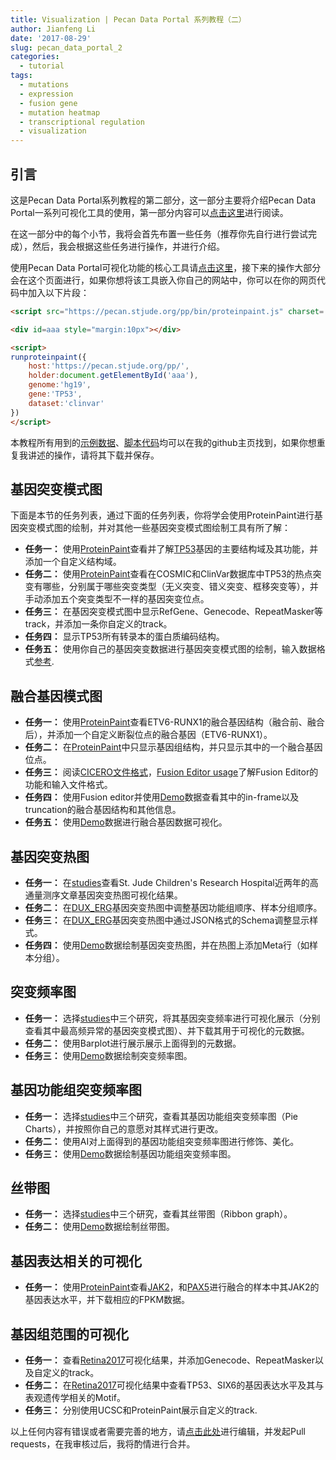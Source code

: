 ```yaml
---
title: Visualization | Pecan Data Portal 系列教程（二）
author: Jianfeng Li
date: '2017-08-29'
slug: pecan_data_portal_2
categories:
  - tutorial
tags:
  - mutations
  - expression
  - fusion gene
  - mutation heatmap
  - transcriptional regulation
  - visualization
---
```


## 引言

这是Pecan Data Portal系列教程的第二部分，这一部分主要将介绍Pecan Data Portal一系列可视化工具的使用，第一部分内容可以[点击这里](https://life2cloud.com/cn/2017/08/pecan_data_portal_1/)进行阅读。

在这一部分中的每个小节，我将会首先布置一些任务（推荐你先自行进行尝试完成），然后，我会根据这些任务进行操作，并进行介绍。

使用Pecan Data Portal可视化功能的核心工具请[点击这里](https://pecan.stjude.org/pp)，接下来的操作大部分会在这个页面进行，如果你想将该工具嵌入你自己的网站中，你可以在你的网页代码中加入以下片段：

```html
<script src="https://pecan.stjude.org/pp/bin/proteinpaint.js" charset='utf-8'></script>

<div id=aaa style="margin:10px"></div>

<script>
runproteinpaint({
    host:'https://pecan.stjude.org/pp/',
    holder:document.getElementById('aaa'),
    genome:'hg19',
    gene:'TP53',
    dataset:'clinvar'
})
</script>
```

本教程所有用到的[示例数据](https://github.com/Miachol/Writing-material/tree/master/blog/data/2017-08-29-pecan-data-portal-2)、[脚本代码](https://github.com/Miachol/Writing-material/tree/master/blog/code/2017-08-29-pecan-data-portal-2)均可以在我的github主页找到，如果你想重复我讲述的操作，请将其下载并保存。

## 基因突变模式图

下面是本节的任务列表，通过下面的任务列表，你将学会使用ProteinPaint进行基因突变模式图的绘制，并对其他一些基因突变模式图绘制工具有所了解：

- **任务一：** 使用[ProteinPaint](https://pecan.stjude.org/pp)查看并了解[TP53](http://www.genecards.org/cgi-bin/carddisp.pl?gene=TP53I11)基因的主要结构域及其功能，并添加一个自定义结构域。
- **任务二：** 使用[ProteinPaint](https://pecan.stjude.org/pp)查看在COSMIC和ClinVar数据库中TP53的热点突变有哪些，分别属于哪些突变类型（无义突变、错义突变、框移突变等），并手动添加五个突变类型不一样的基因突变位点。
- **任务三：** 在基因突变模式图中显示RefGene、Genecode、RepeatMasker等track，并添加一条你自定义的track。
- **任务四：** 显示TP53所有转录本的蛋白质编码结构。
- **任务五：** 使用你自己的基因突变数据进行基因突变模式图的绘制，输入数据格式[参考](https://raw.githubusercontent.com/Miachol/Writing-material/master/blog/data/2017-08-29-pecan-data-portal-2/example.snvindel.txt).

## 融合基因模式图

- **任务一：** 使用[ProteinPaint](https://pecan.stjude.org/pp)查看ETV6-RUNX1的融合基因结构（融合前、融合后），并添加一个自定义断裂位点的融合基因（ETV6-RUNX1）。
- **任务二：** 在[ProteinPaint](https://pecan.stjude.org/pp)中只显示基因组结构，并只显示其中的一个融合基因位点。
- **任务三：** 阅读[CICERO文件格式](https://github.com/Miachol/Writing-material/raw/master/blog/learning/2017-08-29-pecan-data-portal-2/Fusion%20transcript%20data%20format%20by%20CICERO.pdf)，[Fusion Editor usage](https://github.com/Miachol/Writing-material/raw/master/blog/learning/2017-08-29-pecan-data-portal-2/Fusion%20Editor%20usage.pdf)了解Fusion Editor的功能和输入文件格式。
- **任务四：** 使用Fusion editor并使用[Demo](https://raw.githubusercontent.com/Miachol/Writing-material/master/blog/data/2017-08-29-pecan-data-portal-2/CICERO-demo.txt)数据查看其中的in-frame以及truncation的融合基因结构和其他信息。
- **任务五：** 使用[Demo](https://raw.githubusercontent.com/Miachol/Writing-material/master/blog/data/2017-08-29-pecan-data-portal-2/example.svfusion.txt)数据进行融合基因数据可视化。

## 基因突变热图

- **任务一：** 在[studies](https://pecan.stjude.org/studies)查看St. Jude Children's Research Hospital近两年的高通量测序文章基因突变热图可视化结果。
- **任务二：** 在[DUX_ERG](https://pecan.stjude.org/proteinpaint/study/HM.BALL.DUX4-ERG..Mullighan%2520DUX4%2520ERG)基因突变热图中调整基因功能组顺序、样本分组顺序。
- **任务三：** 在[DUX_ERG](https://pecan.stjude.org/proteinpaint/study/HM.BALL.DUX4-ERG..Mullighan%2520DUX4%2520ERG)基因突变热图中通过JSON格式的Schema调整显示样式。
- **任务四：** 使用[Demo](https://raw.githubusercontent.com/Miachol/Writing-material/master/blog/data/2017-08-29-pecan-data-portal-2/example.snvindel.txt)数据绘制基因突变热图，并在热图上添加Meta行（如样本分组）。

## 突变频率图

- **任务一：** 选择[studies](https://pecan.stjude.org/studies)中三个研究，将其基因突变频率进行可视化展示（分别查看其中最高频异常的基因突变模式图）、并下载其用于可视化的元数据。
- **任务二：** 使用Barplot进行展示展示上面得到的元数据。
- **任务三：** 使用[Demo](https://raw.githubusercontent.com/Miachol/Writing-material/master/blog/data/2017-08-29-pecan-data-portal-2/example.snvindel.txt)数据绘制突变频率图。

## 基因功能组突变频率图

- **任务一：** 选择[studies](https://pecan.stjude.org/studies)中三个研究，查看其基因功能组突变频率图（Pie Charts），并按照你自己的意愿对其样式进行更改。
- **任务二：** 使用AI对上面得到的基因功能组突变频率图进行修饰、美化。
- **任务三：** 使用[Demo](https://raw.githubusercontent.com/Miachol/Writing-material/master/blog/data/2017-08-29-pecan-data-portal-2/example.snvindel.txt)数据绘制基因功能组突变频率图。

## 丝带图

- **任务一：** 选择[studies](https://pecan.stjude.org/studies)中三个研究，查看其丝带图（Ribbon graph）。
- **任务二：** 使用[Demo](https://raw.githubusercontent.com/Miachol/Writing-material/master/blog/data/2017-08-29-pecan-data-portal-2/example.snvindel.txt)数据绘制丝带图。

## 基因表达相关的可视化

- **任务一：** 使用[ProteinPaint](https://pecan.stjude.org/pp)查看[JAK2](http://www.genecards.org/cgi-bin/carddisp.pl?gene=JAK2&search=growth/size/body)，和[PAX5](http://www.genecards.org/cgi-bin/carddisp.pl?gene=PAX5&keywords=PAX5)进行融合的样本中其JAK2的基因表达水平，并下载相应的FPKM数据。

## 基因组范围的可视化

- **任务一：** 查看[Retina2017](https://pecan.stjude.org/proteinpaint/study/retina2017)可视化结果，并添加Genecode、RepeatMasker以及自定义的track。
- **任务二：** 在[Retina2017](https://pecan.stjude.org/proteinpaint/study/retina2017)可视化结果中查看TP53、SIX6的基因表达水平及其与表观遗传学相关的Motif。
- **任务三：** 分别使用UCSC和ProteinPaint展示自定义的track.

以上任何内容有错误或者需要完善的地方，请[点击此处](https://github.com/Miachol/life2cloud/edit/master/content/cn/2017-08-22-pecan-data-portal-2.md)进行编辑，并发起Pull requests，在我审核过后，我将酌情进行合并。
